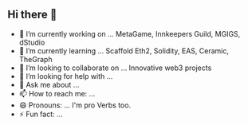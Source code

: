 ## Hi there 👋


- 🔭 I’m currently working on ... MetaGame, Innkeepers Guild, MGIGS, dStudio
- 🌱 I’m currently learning ... Scaffold Eth2, Solidity, EAS, Ceramic, TheGraph
- 👯 I’m looking to collaborate on ... Innovative web3 projects
- 🤔 I’m looking for help with ...
- 💬 Ask me about ...
- 📫 How to reach me: ...
- 😄 Pronouns: ... I'm pro Verbs too.
- ⚡ Fun fact: ...

